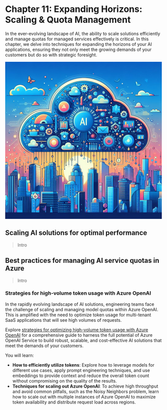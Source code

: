 # Chapter 11: Expanding Horizons: Scaling & Quota Management

In the ever-evolving landscape of AI, the ability to scale solutions efficiently and manage quotas for managed services effectively is critical. In this chapter, we delve into techniques for expanding the horizons of your AI applications, ensuring they not only meet the growing demands of your customers but do so with strategic foresight.

![Digital artwork representing 'Expanding Horizons'](./../media/chapter11.jpeg)

## Scaling AI solutions for optimal performance

> Intro

### 

## Best practices for managing AI service quotas in Azure

> Intro

### Strategies for high-volume token usage with Azure OpenAI

In the rapidly evolving landscape of AI solutions, engineering teams face the challenge of scaling and managing model quotas within Azure OpenAI. This is amplified with the need to optimize token usage for multi-tenant SaaS applications that will see high volumes of requests. 

Explore [strategies for optimizing high-volume token usage with Azure OpenAI](https://techcommunity.microsoft.com/t5/fasttrack-for-azure/strategies-for-optimizing-high-volume-token-usage-with-azure/ba-p/4007751) for a comprehensive guide to harness the full potential of Azure OpenAI Service to build robust, scalable, and cost-effective AI solutions that meet the demands of your customers.

You will learn:

- **How to efficiently utilize tokens**: Explore how to leverage models for different use cases, apply prompt engineering techniques, and use embeddings to provide context and reduce the overall token count without compromising on the quality of the results.
- **Techniques for scaling out Azure OpenAI**: To achieve high throughput and avoid common pitfalls, such as the Noisy Neighbors problem, learn how to scale out with multiple instances of Azure OpenAI to maximize token availability and distribute request load across regions.